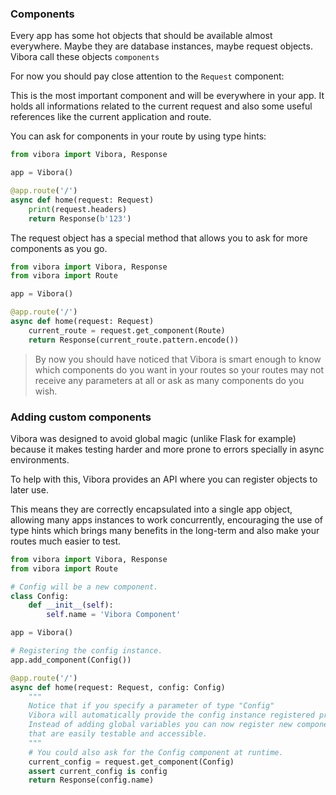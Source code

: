 ### Components

Every app has some hot objects that should be available almost
everywhere. Maybe they are database instances, maybe request objects.
Vibora call these objects `components`

For now you should pay close attention to the `Request` component:

This is the most important component and will be everywhere in your app.
It holds all informations related to the current request and
also some useful references like the current application and route.

You can ask for components in your route by using type hints:

```py
from vibora import Vibora, Response

app = Vibora()

@app.route('/')
async def home(request: Request)
    print(request.headers)
    return Response(b'123')
```

The request object has a special method that allows you to ask
for more components as you go.

```py
from vibora import Vibora, Response
from vibora import Route

app = Vibora()

@app.route('/')
async def home(request: Request)
    current_route = request.get_component(Route)
    return Response(current_route.pattern.encode())
```

> By now you should have noticed that Vibora is smart enough
to know which components do you want in your routes so your routes
may not receive any parameters at all or ask as many components
do you wish.


### Adding custom components

Vibora was designed to avoid global magic (unlike Flask for example)
because it makes testing harder
and more prone to errors specially in async environments.

To help with this,
Vibora provides an API where you can register objects to later use.

This means they are correctly encapsulated into a single app object,
allowing many apps instances to work concurrently,
encouraging the use of type hints which brings many benefits
in the long-term and also make your routes much easier to test.

```py
from vibora import Vibora, Response
from vibora import Route

# Config will be a new component.
class Config:
    def __init__(self):
        self.name = 'Vibora Component'

app = Vibora()

# Registering the config instance.
app.add_component(Config())

@app.route('/')
async def home(request: Request, config: Config)
    """
    Notice that if you specify a parameter of type "Config"
    Vibora will automatically provide the config instance registered previously.
    Instead of adding global variables you can now register new components,
    that are easily testable and accessible.
    """
    # You could also ask for the Config component at runtime.
    current_config = request.get_component(Config)
    assert current_config is config
    return Response(config.name)
```
